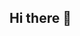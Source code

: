 ## Hi there 👋

<!--
**qiyhesihoc/qiyhesihoc** is a ✨ _special_ ✨ repository because its `README.md` (this file) appears on your GitHub profile.
qiyhesihoc
Here are some ideas to get you started:

- 🔭 I’m currently working on ...
- 🌱 I’m currently learning ...ZGlybGhxanM=bGZwemh1cWE=YWJyaXRqem8=aXRjbWpkaHA=c2VoYnl0amk=dXd6bWh5eGs=a3ptcHR3ZHU=cW53dG1pdWI=
- 👯 I’m looking to collaborate on ...
- 🤔 I’m looking for help with ...
- 💬 Ask me about ...
- 📫 How to reach me: ...
- 😄 Pronouns: ...
- ⚡ Fun fact: ...
-->

